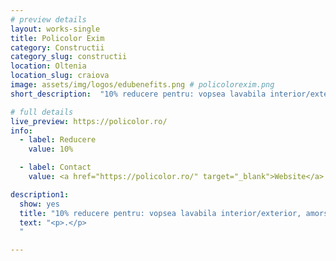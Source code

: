 ```yaml
---
# preview details
layout: works-single
title: Policolor Exim
category: Constructii
category_slug: constructii
location: Oltenia
location_slug: craiova
image: assets/img/logos/edubenefits.png # policolorexim.png
short_description:  "10% reducere pentru: vopsea lavabila interior/exterior, amorse, diluanti, emailuri, lacuri, accesorii vopsitorie (smirghel,pensule,benzi adezive mascare)"

# full details
live_preview: https://policolor.ro/
info:
  - label: Reducere
    value: 10%

  - label: Contact
    value: <a href="https://policolor.ro/" target="_blank">Website</a>

description1:
  show: yes
  title: "10% reducere pentru: vopsea lavabila interior/exterior, amorse, diluanti, emailuri, lacuri, accesorii vopsitorie (smirghel,pensule,benzi adezive mascare)"
  text: "<p>.</p>
  "

---
```

